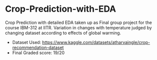 # Crop-Prediction-with-EDA
Crop Prediction with detailed EDA taken up as Final group project for the course IBM-312 at IITR. Variation in changes with temperature judged by changing dataset according to effects of global warming.

- Dataset Used: https://www.kaggle.com/datasets/atharvaingle/crop-recommendation-dataset
- Final Graded score: 19/20
